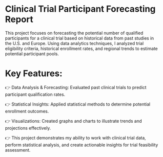 # Clinical Trial Participant Forecasting Report
This project focuses on forecasting the potential number of qualified participants for a clinical trial based on historical data from past studies in the U.S. and Europe. Using data analytics techniques, I analyzed trial eligibility criteria, historical enrollment rates, and regional trends to estimate potential participant pools.

# Key Features:

👉 Data Analysis & Forecasting: Evaluated past clinical trials to predict participant qualification rates.

👉 Statistical Insights: Applied statistical methods to determine potential enrollment outcomes.

👉 Visualizations: Created graphs and charts to illustrate trends and projections effectively.

👉 This project demonstrates my ability to work with clinical trial data, perform statistical analysis, and create actionable insights for trial feasibility assessment.
